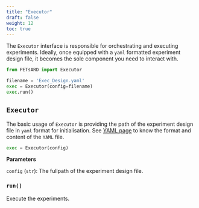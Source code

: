 ```yaml
---
title: "Executor"
draft: false
weight: 12
toc: true
---
```


The `Executor` interface is responsible for orchestrating and executing experiments. Ideally, once equipped with a `yaml` formatted experiment design file, it becomes the sole component you need to interact with.

```Python
from PETsARD import Executor

filename = 'Exec_Design.yaml'
exec = Executor(config=filename)
exec.run()
```

## `Executor`

The basic usage of `Executor` is providing the path of the experiment design file in `yaml` format for initialisation. See [YAML page](/PETsARD/docs/usage/02_yaml) to know the format and content of the `YAML` file.

```Python
exec = Executor(config)
```

**Parameters**

`config` (`str`): The fullpath of the experiment design file.

### `run()`

Execute the experiments.
